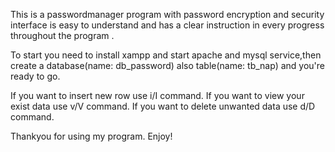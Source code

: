 This is a passwordmanager program with password encryption and security 
interface is easy to understand and has a clear instruction in every progress throughout the program .

To start you need to install xampp and start apache and mysql service,then create a database(name: db_password) also table(name: tb_nap) and you're ready to go.

If you want to insert new row use i/I command.
If you want to view your exist data use v/V command.
If you want to delete unwanted data use d/D command.

Thankyou for using my program.
Enjoy!
